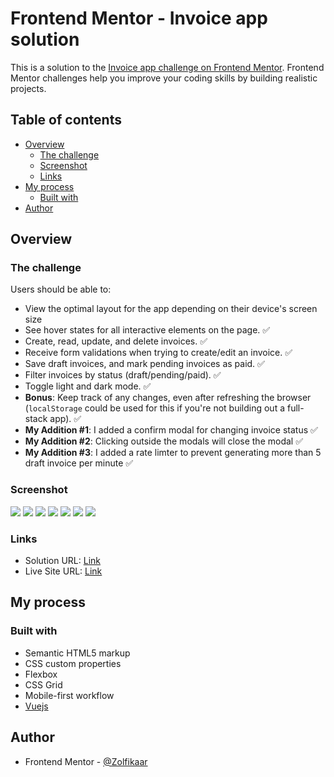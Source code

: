 # Frontend Mentor - Invoice app solution

This is a solution to the [Invoice app challenge on Frontend Mentor](https://www.frontendmentor.io/challenges/invoice-app-i7KaLTQjl). Frontend Mentor challenges help you improve your coding skills by building realistic projects.

## Table of contents

- [Overview](#overview)
  - [The challenge](#the-challenge)
  - [Screenshot](#screenshot)
  - [Links](#links)
- [My process](#my-process)
  - [Built with](#built-with)
- [Author](#author)

## Overview

### The challenge

Users should be able to:

- View the optimal layout for the app depending on their device's screen size
- See hover states for all interactive elements on the page. ✅
- Create, read, update, and delete invoices. ✅
- Receive form validations when trying to create/edit an invoice. ✅
- Save draft invoices, and mark pending invoices as paid. ✅
- Filter invoices by status (draft/pending/paid). ✅
- Toggle light and dark mode. ✅
- **Bonus**: Keep track of any changes, even after refreshing the browser (`localStorage` could be used for this if you're not building out a full-stack app). ✅
- **My Addition #1**: I added a confirm modal for changing invoice status ✅
- **My Addition #2**: Clicking outside the modals will close the modal ✅
- **My Addition #3**: I added a rate limter to prevent generating more than 5 draft invoice per minute ✅

### Screenshot

![](./screenshot/1.jpg)
![](./screenshot/2.jpg)
![](./screenshot/3.jpg)
![](./screenshot/4.jpg)
![](./screenshot/5.jpg)
![](./screenshot/6.jpg)
![](./screenshot/7.jpg)

### Links

- Solution URL: [Link](https://www.frontendmentor.io/solutions/invoice-app---vue-js-OApJXZGsow)
- Live Site URL: [Link](https://zolfikaar.github.io/Invoice-app-vuejs/)

## My process

### Built with

- Semantic HTML5 markup
- CSS custom properties
- Flexbox
- CSS Grid
- Mobile-first workflow
- [Vuejs](https://vuejs.org/)

## Author

<!-- - Website - [Add your name here](https://www.your-site.com) -->
- Frontend Mentor - [@Zolfikaar](https://www.frontendmentor.io/profile/Zolfikaar)
